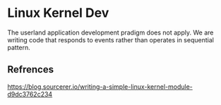 # Linux Kernel Dev

The userland application development pradigm does not apply. We are writing code that responds to events rather than operates in sequential pattern.

## Refrences
https://blog.sourcerer.io/writing-a-simple-linux-kernel-module-d9dc3762c234
